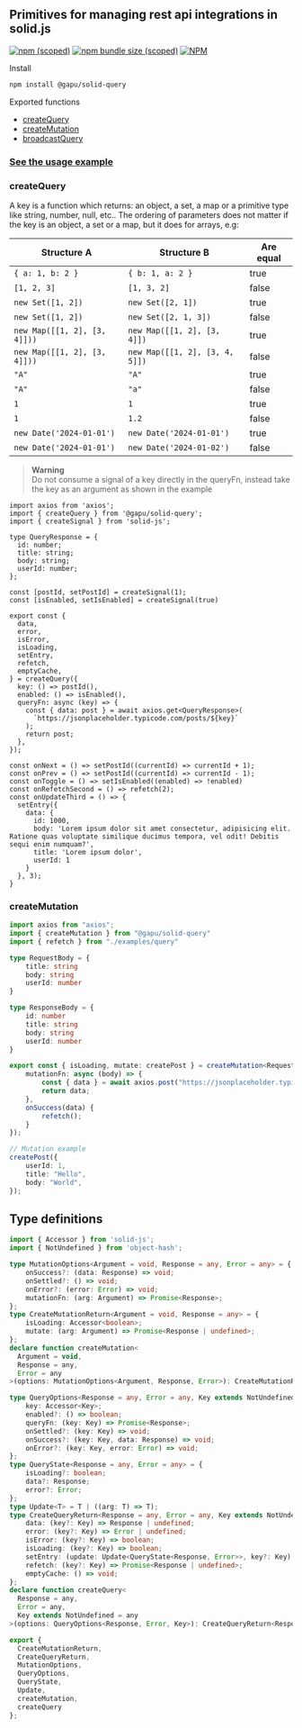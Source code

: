 ## Primitives for managing rest api integrations in solid.js
[![npm (scoped)](https://img.shields.io/npm/v/%40gapu/solid-query)](https://www.npmjs.com/package/@gapu/solid-query)
[![npm bundle size (scoped)](https://img.shields.io/bundlephobia/minzip/%40gapu/solid-query)](https://bundlephobia.com/package/@gapu/solid-query)
[![NPM](https://img.shields.io/npm/l/%40gapu%2Fsolid-query)](https://www.npmjs.com/package/@gapu/solid-query)

Install
```bash
npm install @gapu/solid-query
```

Exported functions
- [createQuery](#createquery)
- [createMutation](#createmutation)
- [broadcastQuery](#broadcastquery)

### [See the usage example](https://stackblitz.com/edit/gapu-solid-query?file=src%2FApp.tsx)

### createQuery
A key is a function which returns: an object, a set, a map or a primitive type like string, number, null, etc.. 
The ordering of parameters does not matter if the key is an object, a set or a map, but it does for arrays, e.g:

|Structure A                     |Structure B                    |Are equal|
|--------------------------------|-------------------------------|---------|
|`{ a: 1, b: 2 }`                |`{ b: 1, a: 2 }`               |true     |
|`[1, 2, 3]`                     |`[1, 3, 2]`                    |false    |
|`new Set([1, 2])`               |`new Set([2, 1])`              |true     |
|`new Set([1, 2])`               |`new Set([2, 1, 3])`           |false    |
|`new Map([[1, 2], [3, 4]]))`    |`new Map([[1, 2], [3, 4]])`    |true     |
|`new Map([[1, 2], [3, 4]]))`    |`new Map([[1, 2], [3, 4, 5]])` |false    |
|`"A"`                           |`"A"`                          |true     |
|`"A"`                           |`"a"`                          |false    |
|`1`                             |`1`                            |true     |
|`1`                             |`1.2`                          |false    |
|`new Date('2024-01-01')`        |`new Date('2024-01-01')`       |true     |
|`new Date('2024-01-01')`        |`new Date('2024-01-02')`       |false    |

> **Warning**  
> Do not consume a signal of a key directly in the queryFn, instead take the key as an argument as shown in the example

```tsx
import axios from 'axios';
import { createQuery } from '@gapu/solid-query';
import { createSignal } from 'solid-js';

type QueryResponse = {
  id: number;
  title: string;
  body: string;
  userId: number;
};

const [postId, setPostId] = createSignal(1);
const [isEnabled, setIsEnabled] = createSignal(true)

export const {
  data,
  error,
  isError,
  isLoading,
  setEntry,
  refetch,
  emptyCache,
} = createQuery({
  key: () => postId(),
  enabled: () => isEnabled(),
  queryFn: async (key) => {
    const { data: post } = await axios.get<QueryResponse>(
      `https://jsonplaceholder.typicode.com/posts/${key}`
    );
    return post;
  },
});

const onNext = () => setPostId((currentId) => currentId + 1);
const onPrev = () => setPostId((currentId) => currentId - 1);
const onToggle = () => setIsEnabled((enabled) => !enabled)
const onRefetchSecond = () => refetch(2);
const onUpdateThird = () => {
  setEntry({
    data: {
      id: 1000,
      body: 'Lorem ipsum dolor sit amet consectetur, adipisicing elit. Ratione quas voluptate similique ducimus tempora, vel odit! Debitis sequi enim numquam?',
      title: 'Lorem ipsum dolor',
      userId: 1
    }
  }, 3);
}
```

### createMutation
```ts
import axios from "axios";
import { createMutation } from "@gapu/solid-query"
import { refetch } from "./examples/query"

type RequestBody = {
    title: string
    body: string
    userId: number
}

type ResponseBody = {
    id: number
    title: string
    body: string
    userId: number
}

export const { isLoading, mutate: createPost } = createMutation<RequestBody, ResponseBody>({
    mutationFn: async (body) => {
        const { data } = await axios.post("https://jsonplaceholder.typicode.com/posts", body);
        return data;
    },
    onSuccess(data) {
        refetch();
    }
});

// Mutation example
createPost({
    userId: 1,
    title: "Hello",
    body: "World",
});
```

## Type definitions
```ts
import { Accessor } from 'solid-js';
import { NotUndefined } from 'object-hash';

type MutationOptions<Argument = void, Response = any, Error = any> = {
    onSuccess?: (data: Response) => void;
    onSettled?: () => void;
    onError?: (error: Error) => void;
    mutationFn: (arg: Argument) => Promise<Response>;
};
type CreateMutationReturn<Argument = void, Response = any> = {
    isLoading: Accessor<boolean>;
    mutate: (arg: Argument) => Promise<Response | undefined>;
};
declare function createMutation<
  Argument = void, 
  Response = any, 
  Error = any
>(options: MutationOptions<Argument, Response, Error>): CreateMutationReturn<Argument, Response>;

type QueryOptions<Response = any, Error = any, Key extends NotUndefined = any> = {
    key: Accessor<Key>;
    enabled?: () => boolean;
    queryFn: (key: Key) => Promise<Response>;
    onSettled?: (key: Key) => void;
    onSuccess?: (key: Key, data: Response) => void;
    onError?: (key: Key, error: Error) => void;
};
type QueryState<Response = any, Error = any> = {
    isLoading?: boolean;
    data?: Response;
    error?: Error;
};
type Update<T> = T | ((arg: T) => T);
type CreateQueryReturn<Response = any, Error = any, Key extends NotUndefined = any> = {
    data: (key?: Key) => Response | undefined;
    error: (key?: Key) => Error | undefined;
    isError: (key?: Key) => boolean;
    isLoading: (key?: Key) => boolean;
    setEntry: (update: Update<QueryState<Response, Error>>, key?: Key) => void;
    refetch: (key?: Key) => Promise<Response | undefined>;
    emptyCache: () => void;
};
declare function createQuery<
  Response = any, 
  Error = any, 
  Key extends NotUndefined = any
>(options: QueryOptions<Response, Error, Key>): CreateQueryReturn<Response, Error, Key>;

export { 
  CreateMutationReturn, 
  CreateQueryReturn, 
  MutationOptions, 
  QueryOptions, 
  QueryState, 
  Update, 
  createMutation, 
  createQuery 
};
```